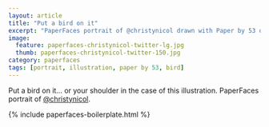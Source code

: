 ```yaml
---
layout: article
title: "Put a bird on it"
excerpt: "PaperFaces portrait of @christynicol drawn with Paper by 53 on an iPad."
image: 
  feature: paperfaces-christynicol-twitter-lg.jpg
  thumb: paperfaces-christynicol-twitter-150.jpg
category: paperfaces
tags: [portrait, illustration, paper by 53, bird]
---
```


Put a bird on it… or your shoulder in the case of this illustration. PaperFaces portrait of [@christynicol](http://twitter.com/christynicol).

{% include paperfaces-boilerplate.html %}